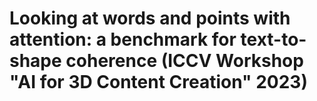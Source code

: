 # Looking at words and points with attention: a benchmark for text-to-shape coherence (ICCV Workshop "AI for 3D Content Creation" 2023)
